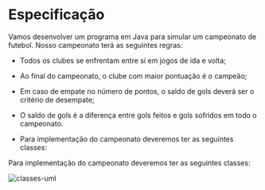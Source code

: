 
# Especificação

Vamos desenvolver um programa em Java para simular um campeonato de futebol. Nosso campeonato terá as seguintes regras:
- Todos os clubes se enfrentam entre si em jogos de ida e volta;


- Ao final do campeonato, o clube com maior pontuação é o campeão;
- Em caso de empate no número de pontos, o saldo de gols deverá ser o critério de desempate;
- O saldo de gols é a diferença entre gols feitos e gols sofridos em todo o campeonato.
- Para implementação do campeonato deveremos ter as seguintes classes:

Para implementação do campeonato deveremos ter as seguintes classes:

![classes-uml](https://user-images.githubusercontent.com/90703943/229000837-d4b50e6b-aace-4cbc-8bc0-d00536e3bf25.png)
